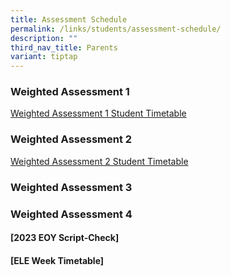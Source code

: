 ```yaml
---
title: Assessment Schedule
permalink: /links/students/assessment-schedule/
description: ""
third_nav_title: Parents
variant: tiptap
---
```

<h3>Weighted Assessment 1</h3>
<p><a href="/files/Time%20Table/2024/WA1_2024__For_student__29_Jan.pdf" rel="noopener noreferrer nofollow" target="_blank">Weighted Assessment 1 Student Timetable</a>
</p>
<h3>Weighted Assessment 2</h3>
<p><a href="/files/Time Table/2024/US____WA2_2024__For_Student__4_APRIL__Revised_.pdf" rel="noopener noreferrer nofollow" target="_blank">Weighted Assessment 2 Student Timetable</a>
</p>
<h3>Weighted Assessment 3</h3>
<h3>Weighted Assessment 4</h3>
<h4>[2023 EOY Script-Check]</h4>
<h4>[ELE Week Timetable]</h4>
<p></p>